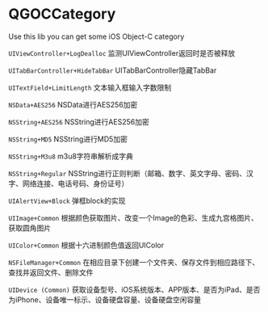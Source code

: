 # QGOCCategory

Use this lib you can get some iOS Object-C category 

`UIViewController+LogDealloc`   监测UIViewController返回时是否被释放

`UITabBarController+HideTabBar` UITabBarController隐藏TabBar

`UITextField+LimitLength`       文本输入框输入字数限制

`NSData+AES256`                 NSData进行AES256加密

`NSString+AES256`               NSString进行AES256加密

`NSString+MD5`                  NSString进行MD5加密

`NSString+M3u8`                 m3u8字符串解析成字典

`NSString+Regular`              NSString进行正则判断（邮箱、数字、英文字母、密码、汉字、网络连接、电话号码、身份证号）

`UIAlertView+Block`             弹框block的实现

`UIImage+Common`                根据颜色获取图片、改变一个Image的色彩、生成九宫格图片、获取圆角图片

`UIColor+Common`                根据十六进制颜色值返回UIColor

`NSFileManager+Common`          在相应目录下创建一个文件夹、保存文件到相应路径下、查找并返回文件、删除文件

`UIDevice (Common)`             获取设备型号、iOS系统版本、APP版本、是否为iPad、是否为iPhone、设备唯一标示、设备硬盘容量、设备硬盘空闲容量


